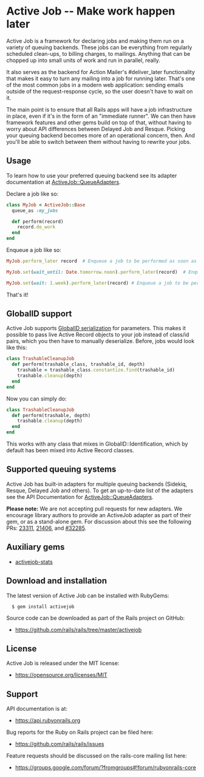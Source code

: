 # Active Job -- Make work happen later

Active Job is a framework for declaring jobs and making them run on a variety
of queuing backends. These jobs can be everything from regularly scheduled
clean-ups, to billing charges, to mailings. Anything that can be chopped up into
small units of work and run in parallel, really.

It also serves as the backend for Action Mailer's #deliver_later functionality
that makes it easy to turn any mailing into a job for running later. That's
one of the most common jobs in a modern web application: sending emails outside
of the request-response cycle, so the user doesn't have to wait on it.

The main point is to ensure that all Rails apps will have a job infrastructure
in place, even if it's in the form of an "immediate runner". We can then have
framework features and other gems build on top of that, without having to worry
about API differences between Delayed Job and Resque. Picking your queuing
backend becomes more of an operational concern, then. And you'll be able to
switch between them without having to rewrite your jobs.


## Usage

To learn how to use your preferred queuing backend see its adapter
documentation at
[ActiveJob::QueueAdapters](https://api.rubyonrails.org/classes/ActiveJob/QueueAdapters.html).

Declare a job like so:

```ruby
class MyJob < ActiveJob::Base
  queue_as :my_jobs

  def perform(record)
    record.do_work
  end
end
```

Enqueue a job like so:

```ruby
MyJob.perform_later record  # Enqueue a job to be performed as soon as the queuing system is free.
```

```ruby
MyJob.set(wait_until: Date.tomorrow.noon).perform_later(record)  # Enqueue a job to be performed tomorrow at noon.
```

```ruby
MyJob.set(wait: 1.week).perform_later(record) # Enqueue a job to be performed 1 week from now.
```

That's it!


## GlobalID support

Active Job supports [GlobalID serialization](https://github.com/rails/globalid/) for parameters. This makes it possible
to pass live Active Record objects to your job instead of class/id pairs, which
you then have to manually deserialize. Before, jobs would look like this:

```ruby
class TrashableCleanupJob
  def perform(trashable_class, trashable_id, depth)
    trashable = trashable_class.constantize.find(trashable_id)
    trashable.cleanup(depth)
  end
end
```

Now you can simply do:

```ruby
class TrashableCleanupJob
  def perform(trashable, depth)
    trashable.cleanup(depth)
  end
end
```

This works with any class that mixes in GlobalID::Identification, which
by default has been mixed into Active Record classes.


## Supported queuing systems

Active Job has built-in adapters for multiple queuing backends (Sidekiq,
Resque, Delayed Job and others). To get an up-to-date list of the adapters
see the API Documentation for [ActiveJob::QueueAdapters](https://api.rubyonrails.org/classes/ActiveJob/QueueAdapters.html).

**Please note:** We are not accepting pull requests for new adapters. We
encourage library authors to provide an ActiveJob adapter as part of
their gem, or as a stand-alone gem. For discussion about this see the
following PRs: [23311](https://github.com/rails/rails/issues/23311#issuecomment-176275718),
[21406](https://github.com/rails/rails/pull/21406#issuecomment-138813484), and [#32285](https://github.com/rails/rails/pull/32285).

## Auxiliary gems

* [activejob-stats](https://github.com/seuros/activejob-stats)

## Download and installation

The latest version of Active Job can be installed with RubyGems:

```
  $ gem install activejob
```

Source code can be downloaded as part of the Rails project on GitHub:

* https://github.com/rails/rails/tree/master/activejob

## License

Active Job is released under the MIT license:

* https://opensource.org/licenses/MIT


## Support

API documentation is at:

* https://api.rubyonrails.org

Bug reports for the Ruby on Rails project can be filed here:

* https://github.com/rails/rails/issues

Feature requests should be discussed on the rails-core mailing list here:

* https://groups.google.com/forum/?fromgroups#!forum/rubyonrails-core
